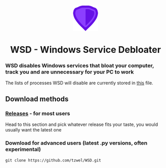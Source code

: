 <p align="center"> <img src="/images/logo.png" width="auto" height="80px" alt="WSD logo" /> </p>

<h1 align="center"> WSD - Windows Service Debloater </h1>

### WSD disables Windows services that bloat your computer, track you and are unnecessary for your PC to work
The lists of processes WSD will disable are currently stored in [this](https://github.com/tzwel/WSD/blob/main/src/WSDservices.py) file.

## Download methods
### [Releases](https://github.com/tzwel/WSD/releases) - for most users
Head to this section and pick whatever release fits your taste, you would usually want the latest one

### Download for advanced users (latest .py versions, often experimental)
```shell
git clone https://github.com/tzwel/WSD.git
```
